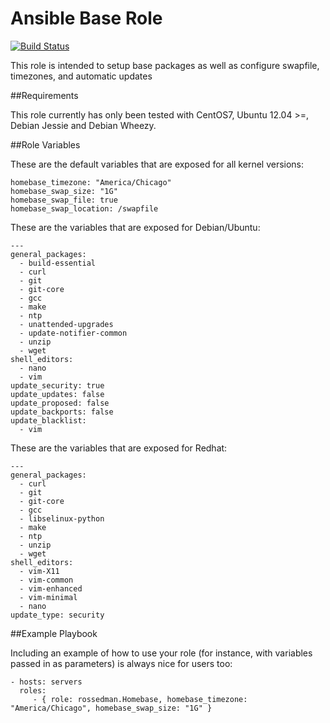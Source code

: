 # Ansible Base Role

[![Build Status](https://travis-ci.org/rossedman/ansible-role-base.svg?branch=master)](https://travis-ci.org/rossedman/ansible-role-base)

This role is intended to setup base packages as well as configure swapfile, timezones, and automatic updates

##Requirements

This role currently has only been tested with CentOS7, Ubuntu 12.04 >=, Debian Jessie and Debian Wheezy.

##Role Variables

These are the default variables that are exposed for all kernel versions:

```
homebase_timezone: "America/Chicago"
homebase_swap_size: "1G"
homebase_swap_file: true
homebase_swap_location: /swapfile
```

These are the variables that are exposed for Debian/Ubuntu:

```
---
general_packages:
  - build-essential
  - curl
  - git
  - git-core
  - gcc
  - make
  - ntp
  - unattended-upgrades
  - update-notifier-common
  - unzip
  - wget
shell_editors:
  - nano
  - vim
update_security: true
update_updates: false
update_proposed: false
update_backports: false
update_blacklist:
  - vim
```

These are the variables that are exposed for Redhat:

```
---
general_packages:
  - curl
  - git
  - git-core
  - gcc
  - libselinux-python
  - make
  - ntp
  - unzip
  - wget
shell_editors:
  - vim-X11
  - vim-common
  - vim-enhanced
  - vim-minimal
  - nano
update_type: security
```

##Example Playbook

Including an example of how to use your role (for instance, with variables passed in as parameters) is always nice for users too:

```
- hosts: servers
  roles:
     - { role: rossedman.Homebase, homebase_timezone: "America/Chicago", homebase_swap_size: "1G" }
```
